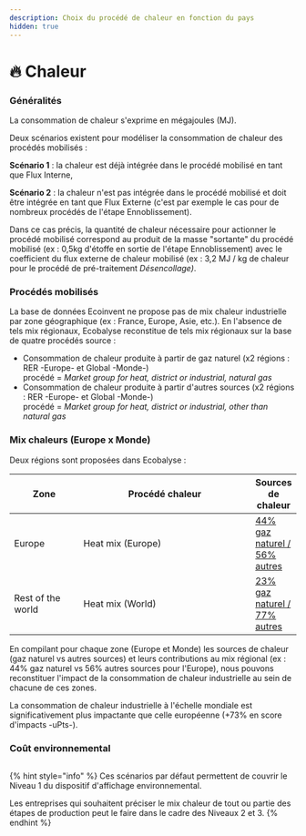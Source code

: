 ```yaml
---
description: Choix du procédé de chaleur en fonction du pays
hidden: true
---
```


# 🔥 Chaleur

### Généralités

La consommation de chaleur s'exprime en mégajoules (MJ).

Deux scénarios existent pour modéliser la consommation de chaleur des procédés mobilisés :&#x20;

**Scénario 1** :  la chaleur est déjà intégrée dans le procédé mobilisé en tant que Flux Interne,&#x20;

**Scénario 2** : la chaleur n'est pas intégrée dans le procédé mobilisé et doit être intégrée en tant que Flux Externe (c'est par exemple le cas pour de nombreux procédés de l'étape Ennoblissement).&#x20;

Dans ce cas précis, la quantité de chaleur nécessaire pour actionner le procédé mobilisé correspond au produit de la masse "sortante" du procédé mobilisé (ex : 0,5kg d'étoffe en sortie de l'étape Ennoblissement) avec le coefficient du flux externe de chaleur mobilisé (ex : 3,2 MJ / kg de chaleur pour le procédé de pré-traitement _Désencollage)_.&#x20;

### Procédés mobilisés

La base de données Ecoinvent ne propose pas de mix chaleur industrielle par zone géographique (ex : France, Europe, Asie, etc.). En l'absence de tels mix régionaux, Ecobalyse reconstitue de tels mix régionaux sur la base de quatre procédés source :&#x20;

* Consommation de chaleur produite à partir de gaz naturel (x2 régions : RER -Europe- et Global -Monde-)\
  procédé = _Market group for heat, district or industrial, natural gas_
* Consommation de chaleur produite à partir d'autres sources  (x2 régions : RER -Europe- et Global -Monde-)\
  procédé = _Market group for heat, district or industrial, other than natural gas_&#x20;

### Mix chaleurs (Europe x Monde)

Deux régions sont proposées dans Ecobalyse :&#x20;

<table><thead><tr><th width="122">Zone</th><th width="355">Procédé chaleur</th><th>Sources de chaleur</th></tr></thead><tbody><tr><td>Europe</td><td>Heat mix (Europe) </td><td><a data-footnote-ref href="#user-content-fn-1">44% gaz naturel / 56% autres</a></td></tr><tr><td>Rest of the world</td><td>Heat mix (World) </td><td><a data-footnote-ref href="#user-content-fn-2">23% gaz naturel / 77% autres</a></td></tr></tbody></table>

En compilant pour chaque zone (Europe et Monde) les sources de chaleur (gaz naturel vs autres sources) et leurs contributions au mix régional (ex : 44% gaz naturel vs 56% autres sources pour l'Europe), nous pouvons reconstituer l'impact de la consommation de chaleur industrielle au sein de chacune de ces zones.&#x20;

La consommation de chaleur industrielle à l'échelle mondiale est significativement plus impactante que celle européenne (+73% en score d'impacts -uPts-).



### Coût environnemental

<figure><img src="../../.gitbook/assets/Coût environnemental des mix chaleur disponibles dans Ecobalyse (uPts _ MJ)  (1).png" alt=""><figcaption></figcaption></figure>

{% hint style="info" %}
Ces scénarios par défaut permettent de couvrir le Niveau 1 du dispositif d'affichage environnemental.&#x20;

Les entreprises qui souhaitent préciser le mix chaleur de tout ou partie des étapes de production peut le faire dans le cadre des Niveaux 2 et 3.&#x20;
{% endhint %}

[^1]: Source : Etude Reuters : [https://www.reuters.com/markets/commodities/industrial-heat-set-major-energy-source-overhaul-by-2050-2023-04-11/](https://www.reuters.com/markets/commodities/industrial-heat-set-major-energy-source-overhaul-by-2050-2023-04-11/)

[^2]: Article CarbonTrust (UK) : [https://www.carbontrust.com/news-and-insights/insights/industrial-renewable-heat](https://www.carbontrust.com/news-and-insights/insights/industrial-renewable-heat)

